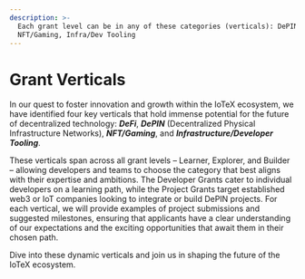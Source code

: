 ```yaml
---
description: >-
  Each grant level can be in any of these categories (verticals): DePIN, DeFi,
  NFT/Gaming, Infra/Dev Tooling
---
```


# Grant Verticals

In our quest to foster innovation and growth within the IoTeX ecosystem, we have identified four key verticals that hold immense potential for the future of decentralized technology: _**DeFi**_, _**DePIN**_ (Decentralized Physical Infrastructure Networks), _**NFT/Gaming**_, and _**Infrastructure/Developer Tooling**_.&#x20;

These verticals span across all grant levels – Learner, Explorer, and Builder – allowing developers and teams to choose the category that best aligns with their expertise and ambitions. The Developer Grants cater to individual developers on a learning path, while the Project Grants target established web3 or IoT companies looking to integrate or build DePIN projects. For each vertical, we will provide examples of project submissions and suggested milestones, ensuring that applicants have a clear understanding of our expectations and the exciting opportunities that await them in their chosen path.

Dive into these dynamic verticals and join us in shaping the future of the IoTeX ecosystem.
